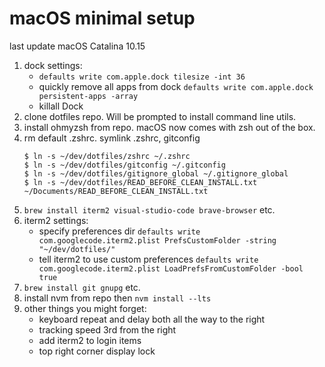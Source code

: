 # macOS minimal setup

last update macOS Catalina 10.15

1. dock settings:
    - `defaults write com.apple.dock tilesize -int 36`
    - quickly remove all apps from dock `defaults write com.apple.dock persistent-apps -array`
    - killall Dock
1. clone dotfiles repo. Will be prompted to install command line utils.
1. install ohmyzsh from repo. macOS now comes with zsh out of the box.
1. rm default .zshrc. symlink .zshrc, gitconfig
    ```
    $ ln -s ~/dev/dotfiles/zshrc ~/.zshrc
    $ ln -s ~/dev/dotfiles/gitconfig ~/.gitconfig
    $ ln -s ~/dev/dotfiles/gitignore_global ~/.gitignore_global
    $ ln -s ~/dev/dotfiles/READ_BEFORE_CLEAN_INSTALL.txt ~/Documents/READ_BEFORE_CLEAN_INSTALL.txt
    ```
1. `brew install iterm2 visual-studio-code brave-browser` etc.
1. iterm2 settings:
    - specify preferences dir `defaults write com.googlecode.iterm2.plist PrefsCustomFolder -string "~/dev/dotfiles/"`
    - tell iterm2 to use custom preferences `defaults write com.googlecode.iterm2.plist LoadPrefsFromCustomFolder -bool true`
1. `brew install git gnupg` etc.
1. install nvm from repo then `nvm install --lts`
1. other things you might forget:
    - keyboard repeat and delay both all the way to the right
    - tracking speed 3rd from the right
    - add iterm2 to login items
    - top right corner display lock
